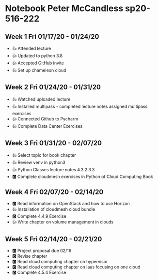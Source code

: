 # Notebook Peter McCandless sp20-516-222

## Week 1 Fri 01/17/20 - 01/24/20

* :+1: Attended lecture
* :+1: Updated to python 3.8
* :+1: Accepted GitHub invite
* :+1: Set up chameleon cloud

## Week 2 Fri 01/24/20 - 01/31/20

* :+1: Watched uploaded lecture
* :+1: Installed multipass - completed lecture notes assigned multipass exercises 
* :+1: Connected Github to Pycharm
* :+1: Complete Data Center Exercises 

## Week 3 Fri 01/31/20 - 02/07/20

* :+1: Select topic for book chapter
* :+1: Review venv in python3
* :+1: Python Classes lecture notes 4.3.2.3.3
* :o2: Complete cloudmesh exercises in Python of Cloud Computing Book

## Week 4 Fri 02/07/20 - 02/14/20

* :o2: Read information on OpenStack and how to use Horizon
* :+1: Installation of cloudmesh cloud bundle
* :o2: Complete 4.4.9 Exercise
* :+1: Write chapter on volume management in clouds

## Week 5 Fri 02/14/20 - 02/21/20

* :o2: Project proposal due 02/16
* :o2: Revise chapter
* :o2: Read cloud computing chapter on hypervisor
* :o2: Read cloud computing chapter on Iaas focusing on one cloud
* :o2: Complete 4.5.4 Exercise
